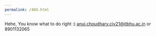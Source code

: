 ```yaml
---
permalink: /404.html
---
```

Hehe, You know what to do right :)
anuj.choudhary.civ21@itbhu.ac.in or 8901132065
